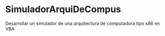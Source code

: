 # SimuladorArquiDeCompus
Desarrollar un simulador de una arquitectura de computadora tipo x86 en VBA
